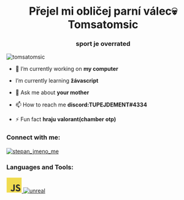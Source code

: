 <h1 align="center">Přejel mi obličej parní válec💀 Tomsatomsic</h1>
<h3 align="center">sport je overrated</h3>

<p align="left"> <img src="https://komarev.com/ghpvc/?username=tomsatomsic&label=Profile%20views&color=0e75b6&style=flat" alt="tomsatomsic" /> </p>

- 🔭 I’m currently working on **my computer**

-  I’m currently learning **žávascript**

- 💬 Ask me about **your mother**

- 📫 How to reach me **discord:TUPEJDEMENT#4334**

- ⚡ Fun fact **hraju valorant(chamber otp)**

<h3 align="left">Connect with me:</h3>
<p align="left">
<a href="https://instagram.com/stepan_jmeno_me" target="blank"><img align="center" src="https://raw.githubusercontent.com/rahuldkjain/github-profile-readme-generator/master/src/images/icons/Social/instagram.svg" alt="stepan_jmeno_me" height="30" width="40" /></a>
</p>

<h3 align="left">Languages and Tools:</h3>
<p align="left"> <a href="https://developer.mozilla.org/en-US/docs/Web/JavaScript" target="_blank" rel="noreferrer"> <img src="https://raw.githubusercontent.com/devicons/devicon/master/icons/javascript/javascript-original.svg" alt="javascript" width="40" height="40"/> </a> <a href="https://unrealengine.com/" target="_blank" rel="noreferrer"> <img src="https://raw.githubusercontent.com/kenangundogan/fontisto/036b7eca71aab1bef8e6a0518f7329f13ed62f6b/icons/svg/brand/unreal-engine.svg" alt="unreal" width="40" height="40"/> </a> </p>
